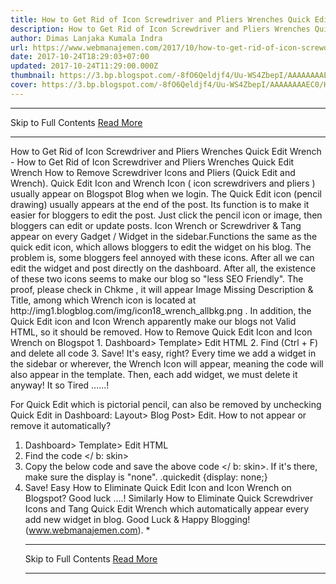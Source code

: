 ```yaml
---
title: How to Get Rid of Icon Screwdriver and Pliers Wrenches Quick Edit Wrench
description: How to Get Rid of Icon Screwdriver and Pliers Wrenches Quick Edit Wrench
author: Dimas Lanjaka Kumala Indra
url: https://www.webmanajemen.com/2017/10/how-to-get-rid-of-icon-screwdriver-and.html
date: 2017-10-24T18:29:03+07:00
updated: 2017-10-24T11:29:00.000Z
thumbnail: https://3.bp.blogspot.com/-8fO6Qeldjf4/Uu-WS4ZbepI/AAAAAAAAEC0/HVEq3RPXenY/s320/quick+edit+and+wrench+icon.jpg
cover: https://3.bp.blogspot.com/-8fO6Qeldjf4/Uu-WS4ZbepI/AAAAAAAAEC0/HVEq3RPXenY/s320/quick+edit+and+wrench+icon.jpg
---
```


<hr/> Skip to Full Contents <a href="https://www.webmanajemen.com/2017/10/how-to-get-rid-of-icon-screwdriver-and.html" rel="follow" class="button" id="read-more">Read More</a> <hr/> How to Get Rid of Icon Screwdriver and Pliers Wrenches Quick Edit Wrench - How to Get Rid of Icon Screwdriver and Pliers Wrenches Quick Edit Wrench How to Remove Screwdriver Icons and Pliers (Quick Edit and Wrench). 
Quick Edit Icon and Wrench Icon ( 
icon screwdrivers and pliers
) usually appear on Blogspot Blog when we login. 
The Quick Edit icon (pencil drawing) usually appears at the end of the     post. Its function is to make it easier for bloggers to edit the post.
Just click the pencil icon or image, then bloggers can edit or update     posts. 
Icon Wrench or Screwdriver & Tang appear on every Gadget / Widget in     the sidebar.Functions the same as the quick edit icon, which allows     bloggers to edit the widget on his blog. 
The problem is, some bloggers feel annoyed with these icons. After all we     can edit the widget and post directly on the dashboard. 
After all, the existence of these two icons seems to make our blog so "less     SEO Friendly". The proof, please check in 
    Chkme 
, it will appear 
Image Missing Description & Title,
among which Wrench icon is located at     http://img1.blogblog.com/img/icon18_wrench_allbkg.png . 
In addition, the 
Quick Edit icon and Icon Wrench
apparently make our blogs not Valid HTML, so it should be removed.
    How to Remove Quick Edit Icon and Icon Wrench on Blogspot
1. Dashboard> Template> Edit HTML
2. Find (Ctrl + F) and delete all code <b: include name = 'quickedit'     />
3. Save! 
It's easy, right? 
Every time we add a widget in the sidebar or wherever, the Wrench Icon will     appear, meaning the code <b: include name = 'quickedit' /> will also     appear in the template. Then, each add widget, we must delete it anyway! It so Tired ......! 

            
For Quick Edit which is pictorial pencil, can also be removed by unchecking     Quick Edit in Dashboard: Layout> Blog Post> Edit. 
How to not appear or remove it automatically? 
1. Dashboard> Template> Edit HTML
2. Find the code </ b: skin>
3. Copy the below code and save the above code </ b: skin>.     If it's there, make sure the display is "none". 
.quickedit {display: none;}
4. Save! 
Easy How to Eliminate Quick Edit Icon and Icon Wrench on Blogspot? Good     luck ....!
Similarly How to Eliminate Quick Screwdriver Icons and Tang Quick Edit     Wrench which automatically appear every add new widget in blog.
Good Luck & Happy Blogging!(www.webmanajemen.com). * <hr/> Skip to Full Contents <a href="https://www.webmanajemen.com/2017/10/how-to-get-rid-of-icon-screwdriver-and.html" rel="follow" class="button" id="read-more">Read More</a> <hr/>